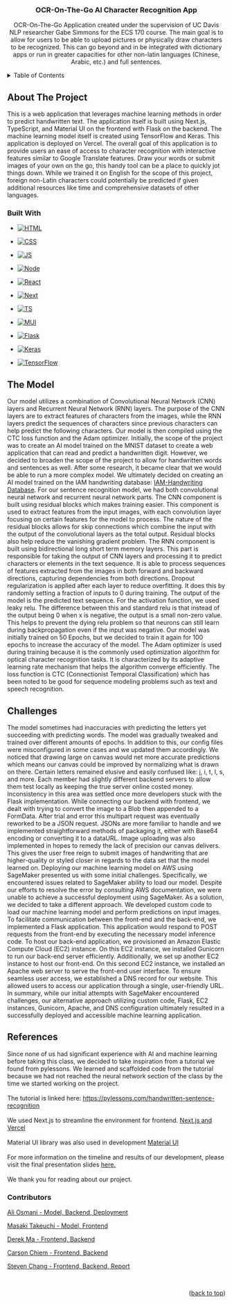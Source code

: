 
<!-- Improved compatibility of back to top link: See: https://github.com/othneildrew/Best-README-Template/pull/73 -->
<a id="readme-top"></a>
<!--
*** Thanks for checking out the Best-README-Template. If you have a suggestion
*** that would make this better, please fork the repo and create a pull request
*** or simply open an issue with the tag "enhancement".
*** Don't forget to give the project a star!
*** Thanks again! Now go create something AMAZING! :D
-->

<!-- 
To-do:
techstack too long, condense?
blocks of text for some sections
include pictures from presentation, can help with text blocks

-->

<!-- PROJECT LOGO -->
<br />
<div align="center">

  <h3 align="center">OCR-On-The-Go AI Character Recognition App</h3>

  <p align="center">
OCR-On-The-Go Application created under the supervision of UC Davis NLP researcher Gabe Simmons for the ECS 170 course. The main goal is to allow for users to be able to upload pictures or physically draw characters to be recognized. This can go beyond and in be integrated with dictionary apps or run in greater capacities for other non-latin languages (Chinese, Arabic, etc.) and full sentences.
    <br />
  </p>
</div>



<!-- TABLE OF CONTENTS -->
<details>
  <summary>Table of Contents</summary>
  <ol>
    <li>
      <a href="#about-the-project">About The Project</a>
      <ul>
        <li><a href="#built-with">Built With</a></li>
      </ul>
    </li>
    <li><a href="#the-model">The Model</a></li>
    <li><a href="#challenges">Challenges</a></li>
    <li><a href="#references">References</a></li>
  </ol>
</details>



<!-- ABOUT THE PROJECT -->
## About The Project


This is a web application that leverages machine learning methods in
order to predict handwritten text. The application itself is built
using Next.js, TypeScript, and Material UI on the frontend with Flask
on the backend. The machine learning model itself is created using
TensorFlow and Keras. This application is deployed on Vercel. The
overall goal of this application is to provide users an ease of access
to character recognition with interactive features similar to Google
Translate features. Draw your words or submit images of your own on
the go, this handy tool can be a place to quickly jot things down. 
While we trained it on English for the scope of this project, foreign 
non-Latin characters could potentially be predicted if given additional 
resources like time and comprehensive datasets of other languages. 




### Built With

* [![HTML][HTML]][HTML-url]
* [![CSS][CSS]][CSS-url]
* [![JS][JS]][JS-url]
* [![Node][Node]][Node-url]
* [![React][React.js]][React-url]

* [![Next][Next.js]][Next-url]
* [![TS][TS]][TS-url]
* [![MUI][MUI]][MUI-url]
* [![Flask][Flask]][Flask-url]
* [![Keras][Keras]][Keras-url]
* [![TensorFlow][TensorFlow]][TensorFlow-url]

## The Model


Our model utilizes a combination of Convolutional Neural Network (CNN)
layers and Recurrent Neural Network (RNN) layers. The purpose of the
CNN layers are to extract features of characters from the images,
while the RNN layers predict the sequences of characters since
previous characters can help predict the following characters. Our
model is then compiled using the CTC loss function and the Adam optimizer.
Initially, the scope of the project was to create an AI model trained
on the MNIST dataset to create a web application that can read and
predict a handwritten digit. However, we decided to broaden the scope
of the project to allow for handwritten words and sentences as well.
After some research, it became clear that we would be able to run a
more complex model. We ultimately decided on creating an AI model
trained on the IAM handwriting database: 
<a href="https://fki.tic.heia-fr.ch/databases/iam-handwriting-database"> IAM-Handwriting Database</a>.
For our sentence recognition model, we had both convolutional neural
network and recurrent neural network parts. The CNN component is built
using residual blocks which makes training easier. This component is
used to extract features from the input images, with each convolution
layer focusing on certain features for the model to process. The nature
of the residual blocks allows for skip connections which combine the
input with the output of the convolutional layers as the total output.
Residual blocks also help reduce the vanishing gradient problem.
The RNN component is built using bidirectional long short term memory layers.
This part is responsible for taking the output of CNN layers and processing
it to predict characters or elements in the text sequence. It is able to process
sequences of features extracted from the images in both forward and
backward directions, capturing dependencies from both directions.
Dropout regularization is applied after each layer to reduce overfitting.
It does this by randomly setting a fraction of inputs to 0 during training.
The output of the model is the predicted text sequence. For the activation function,
we used leaky relu. The difference between this and standard relu
is that instead of the output being 0 when x is negative, the
output is a small non-zero value. This helps to prevent the dying
relu problem so that neurons can still learn during backpropagation
even if the input was negative.
Our model was initially trained on 50 Epochs, but we decided to train
it again for 100 epochs to increase the accuracy of the model. The Adam
optimizer is used during training because it is the commonly used optimization
algorithm for optical character recognition tasks. It is characterized
by its adaptive learning rate mechanism that helps the algorithm converge
efficiently. The loss function is CTC (Connectionist Temporal Classification)
which has been noted to be good for sequence modeling problems such as text
and speech recognition.

## Challenges


The model sometimes had inaccuracies with predicting the letters yet
succeeding with predicting words. The model was gradually tweaked and
trained over different amounts of epochs. In addition to this, our
config files were misconfigured in some cases and we updated them
accordingly. We noticed that drawing large on canvas would net more
accurate predictions which means our canvas could be improved by normalizing
what is drawn on there. Certain letters remained elusive and easily confused
like: j, i, t, l, s, and more.
Each member had slightly different backend servers to allow 
them test locally as keeping the true server online costed money. Inconsistency
in this area was settled once more developers stuck with the Flask implementation.
While connecting our backend with frontend, we dealt with
trying to convert the image to a Blob then appended to a FormData.
After trial and error this multipart request was eventually reworked
to be a JSON request. JSONs are more familiar to handle and we
implemented straightforward methods of packaging it, either with
Base64 encoding or converting it to a dataURL. Image uploading was
also implemented in hopes to remedy the lack of precision our canvas
delivers. This gives the user free reign to submit images of
handwriting that are higher-quality or styled closer in regards to the
data set that the model learned on.
Deploying our machine learning model on AWS using SageMaker presented us 
with some initial challenges. Specifically, we encountered issues related 
to SageMaker ability to load our model. Despite our efforts to resolve the 
error by consulting AWS documentation, we were unable to achieve a successful 
deployment using SageMaker.
As a solution, we decided to take a different approach. We developed custom code to 
load our machine learning model and perform predictions on input images. To facilitate 
communication between the front-end and the back-end, we implemented a Flask application.
This application would respond to POST requests from the front-end by executing the necessary
model inference code.
To host our back-end application, we provisioned an Amazon Elastic Compute Cloud (EC2) instance. 
On this EC2 instance, we installed Gunicorn to run our back-end server efficiently. Additionally, 
we set up another EC2 instance to host our front-end. On this second EC2 instance, we installed an
Apache web server to serve the front-end user interface.
To ensure seamless user access, we established a DNS record for our website. 
This allowed users to access our application through a single, user-friendly URL. 
In summary, while our initial attempts with SageMaker encountered challenges, our alternative
approach utilizing custom code, Flask, EC2 instances, Gunicorn, Apache, and DNS configuration 
ultimately resulted in a successfully deployed and accessible machine learning application.

## References
Since none of us had significant experience with AI and machine learning before 
          taking this class, we decided to take inspiration from a tutorial we found from 
          pylessons. We learned and scaffolded code from the tutorial because we had not reached 
          the neural network section of the class by the time we started working on the project.
          <br></br> 
          The tutorial is linked here: <a href="https://pylessons.com/handwritten-sentence-recognition">https://pylessons.com/handwritten-sentence-recognition</a>
          <br></br>
          We used Next.js to streamline the environment for frontend. <a href="https://nextjs.org/docs">Next.js and Vercel</a>
          <br></br>
          Material UI library was also used in development <a href="https://mui.com/material-ui/getting-started/">Material UI</a>
          <br></br>
          For more information on the timeline and results of our development, please visit the final presentation slides <a href="https://docs.google.com/presentation/d/1WYvEOhrlwOHoHyqLw9ayek6N3k5ojSqqLdyzZN91wGM/edit?usp=sharing">here.</a>
          <br></br>
          We thank you for reading about our project.


### Contributors
  <a href="https://github.com/aosmani38"> Ali Osmani - Model, Backend, Deployment </a>

  <a href="https://github.com/takeuchi-masaki">Masaki Takeuchi - Model, Frontend</a>

  <a href="https://github.com/danderekma">Derek Ma - Frontend, Backend</a>

  <a href="https://github.com/Carsontheboss909">Carson Chiem - Frontend, Backend</a>
  
  <a href="https://github.com/stdChang">Steven Chang - Frontend, Backend, Report</a>

<br/>



<p align="right">(<a href="#readme-top">back to top</a>)</p>


<!-- MARKDOWN LINKS & IMAGES -->
<!-- https://www.markdownguide.org/basic-syntax/#reference-style-links -->
[React.js]: https://img.shields.io/badge/React-20232A?style=for-the-badge&logo=react&logoColor=61DAFB
[React-url]: https://reactjs.org/
[Node]: https://img.shields.io/badge/Node%20js-339933?style=for-the-badge&logo=nodedotjs&logoColor=white
[Node-url]: https://nodejs.org/en
[HTML]: https://img.shields.io/badge/HTML5-E34F26?style=for-the-badge&logo=html5&logoColor=white
[HTML-url]: https://developer.mozilla.org/en-US/docs/Web/HTML
[CSS]: https://img.shields.io/badge/CSS3-1572B6?style=for-the-badge&logo=css3&logoColor=white
[CSS-url]: https://developer.mozilla.org/en-US/docs/Web/CSS
[JS]: https://img.shields.io/badge/JavaScript-323330?style=for-the-badge&logo=javascript&logoColor=F7DF1E
[JS-url]: https://developer.mozilla.org/en-US/docs/Web/JavaScript
[Next.js]: https://img.shields.io/badge/next%20js-000000?style=for-the-badge&logo=nextdotjs&logoColor=white
[Next-url]: https://nextjs.org/
[TS]: https://img.shields.io/badge/TypeScript-007ACC?style=for-the-badge&logo=typescript&logoColor=white
[TS-url]: https://www.typescriptlang.org/
[MUI]: https://img.shields.io/badge/Material%20UI-007FFF?style=for-the-badge&logo=mui&logoColor=white
[MUI-url]: https://mui.com/material-ui/
[Flask]: https://img.shields.io/badge/Flask-000000?style=for-the-badge&logo=flask&logoColor=white
[Flask-url]: https://flask.palletsprojects.com/en/stable/
[Keras]: https://img.shields.io/badge/Keras-FF0000?style=for-the-badge&logo=keras&logoColor=white
[Keras-url]: https://keras.io/
[TensorFlow]: https://img.shields.io/badge/TensorFlow-FF6F00?style=for-the-badge&logo=TensorFlow&logoColor=white
[TensorFlow-url]: https://www.tensorflow.org/


